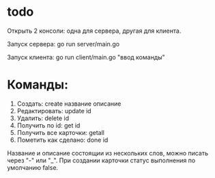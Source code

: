 # todo
Открыть 2 консоли: одна для сервера, другая для клиента.

Запуск сервера: go run server/main.go

Запуск клиента: go run client/main.go "ввод команды" 
# Команды:
1. Создать: create название описание  
2. Редактировать: update id
3. Удалить: delete id
4. Получить по id: get id
5. Получить все карточки: getall
6. Пометить как сделано: done id

Название и описание состоящии из нескольких слов, можно писать через "-" или "_".
При создании карточки статус выполнения по умолчанию false.
